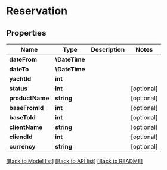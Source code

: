 # Reservation

## Properties
Name | Type | Description | Notes
------------ | ------------- | ------------- | -------------
**dateFrom** | **\DateTime** |  | 
**dateTo** | **\DateTime** |  | 
**yachtId** | **int** |  | 
**status** | **int** |  | [optional] 
**productName** | **string** |  | [optional] 
**baseFromId** | **int** |  | [optional] 
**baseToId** | **int** |  | [optional] 
**clientName** | **string** |  | [optional] 
**cliendId** | **int** |  | [optional] 
**currency** | **string** |  | [optional] 

[[Back to Model list]](../README.md#documentation-for-models) [[Back to API list]](../README.md#documentation-for-api-endpoints) [[Back to README]](../README.md)


